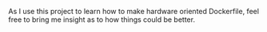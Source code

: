 As I use this project to learn how to make hardware oriented Dockerfile, feel free to bring me insight as to how things could be better. 
